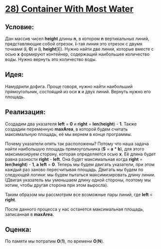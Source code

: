 # [**28) Container With Most Water**](https://leetcode.com/problems/container-with-most-water/description/)

## **Условие:**

Дан массив чисел **height** длины **n**, в котором **n** вертикальных линий, представляющие собой отрезок. **i**-тая линия это отрезок с двумя точками (**i**, **0**) и (**i**, **height**[**i**]). Нужно найти две линии, которые вместе с осью **x** формируют контейнер, содержащий наибольшее количество воды. Нужно вернуть это количество воды.

## **Идея:**

Намудрили дофига. Проще говоря, нужно найти наибольший прямоугольник, состоящий из оси **x** и двух линий. Вернуть нужно его площадь.

## **Реализация:**

Создадим два указателя **left** = **0** и **right** = **len**(**height**) - **1**. Также создадим переменную **maxArea**, в которой будем считать максимальную площадь, её мы вернем в конце программы.

Почему указатели опять так расположены? Потому что наша задача найти наибольшую площадь прямоугольника (**S** = **a** * **b**), для этого максимизируем сторону, которая определяется осью **x**. Её длина будет равна разности **right** - **left**. Она будет максимальная когда **right** = **len**(**height**) - **1**, **a** **left** = **0**. Теперь мы будем двигать указатели, при этом каждый раз заново пересчитывая площадь. Двигать мы будем по следующей логики: мы будем пытаться максимизировать длину линии. (Двигая указатель мы уменьшаем длину одной стороны, поэтому мы хотим, чтобы другая сторона при этом выросла).

Таким образом мы рассмотрим все возможные пары линий, где **left** < **right**.

После данного процесса у нас останется максимальная площадь, записанная в **maxArea**.



## **Оценка:**

По памяти мы потратим **O**(**1**), по времени **O**(**N**).

